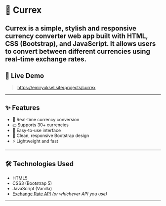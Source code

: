 # 💱 Currex

**Currex** is a simple, stylish and responsive currency converter web app built with HTML, CSS (Bootstrap), and JavaScript. It allows users to convert between different currencies using real-time exchange rates.
---

## 🚀 Live Demo

> https://emiryuksel.site/projects/currex


---

## ✨ Features

- 🔄 Real-time currency conversion
- 💵 Supports 30+ currencies
- 🧮 Easy-to-use interface
- 🎯 Clean, responsive Bootstrap design
- ⚡ Lightweight and fast

---

## 🛠️ Technologies Used

- HTML5
- CSS3 (Bootstrap 5)
- JavaScript (Vanilla)
- [Exchange Rate API](https://exchangerate.host) *(or whichever API you use)*

---



